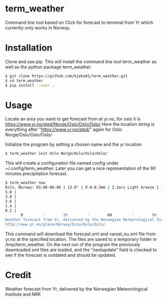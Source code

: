 # term_weather

Command line tool based on Click for forecast to terminal from Yr which currently only works in Norway.

# Installation

Clone and use pip. This will install the command line tool term_weather as well as the python package term_weather.

```sh
$ git clone https://github.com/kjeka91/term_weather.git
$ cd term_weather
$ pip install --user .
```

# Usage


Locate an area you want to get forecast from at yr.no, for oslo it is https://www.yr.no/sted/Norge/Oslo/Oslo/Oslo/
Here the location string is everything after "https://www.yr.no/sted/" again for Oslo: Norge/Oslo/Oslo/Oslo/

Initialize the program by setting a chosen name and the yr location
```sh
$ term_weather init Oslo Norge/Oslo/Oslo/Oslo/
```

This will create a configuration file named config under ~/.config/term_weather.
Later you can get a nice representation of the 90 minutes precipitation forecast.

```sh
$ term_weather now
Oslo, Norway: 01:00-06:00 | 13.0° | 0.0-0.3mm | 2.1m/s Light breeze | 1028.7hPa
5.0 |
3.8 |
2.6 |
1.4 |
0.2 |
       0         '        30         '        60         '        90
Weather forecast from Yr, delivered by the Norwegian Meteorological Institute and the NRK
http://www.yr.no/place/Norway/Oslo/Oslo/Oslo/
```

This command will download the forecast.xml and varsel_nu.xml file from yr.no at the specified location. The files are saved to a temporary folder in /tmp/term_weather. On the next run of the program the previously downloaded xml files are loaded, and the "nextupdate" field is checked to see if the forecast is outdated and should be updated.


# Credit
Weather forecast from Yr, delivered by the Norwegian Meteorological Institute and NRK